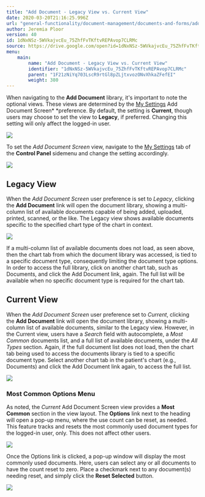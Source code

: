 ```yaml
---
title: "Add Document - Legacy View vs. Current View"
date: 2020-03-20T21:16:25.996Z
url: "general-functionality/document-management/documents-and-forms/add-document-legacy-view-vs.-current-view.html"
author: Jeremia Ploor
version: 40
id: 1dNxNSz-5WVkajvcEu_75ZhfFvTKftvREPAvop7CLRMc
source: https://drive.google.com/open?id=1dNxNSz-5WVkajvcEu_75ZhfFvTKftvREPAvop7CLRMc
menu:
    main:
        name: "Add Document - Legacy View vs. Current View"
        identifier: "1dNxNSz-5WVkajvcEu_75ZhfFvTKftvREPAvop7CLRMc"
        parent: "1F21zNiYq703LscR9rtGl8pZLjtxvozONvXhkaZFefEI"
        weight: 380
---
```

When navigating to the **Add Document** library, it's important to note the optional views. These views are determined by the [My Settings](https://system/?f=admin&tabmodule=admin&tabselect=My+Settings) Add Document Screen* *preference. By default, the setting is **Current**, though users may choose to set the view to **Legacy**, if preferred. Changing this setting will only affect the logged-in user.

![](../../../external_files/e7f7f4a350d155db05d26cbef353c1fa.png)

To set the *Add Document Screen* view, navigate to the [My Settings](https://system/?f=admin&tabmodule=admin&tabselect=My+Settings) tab of the **Control Panel** sidemenu and change the setting accordingly.

![](../../../external_files/b02ae4fa08ac0944289589bcded9d5e1.png)

## Legacy View

When the *Add Document Screen* user preference is set to *Legacy*, clicking the **Add Document** link will open the document library, showing a multi-column list of available documents capable of being added, uploaded, printed, scanned, or the like. The Legacy view shows available documents specific to the specified chart type of the chart in context.

![](../../../external_files/9922cef9899fda9b1f634cbd73654fc1.png)

If a multi-column list of available documents does not load, as seen above, then the chart tab from which the document library was accessed, is tied to a specific document type, consequently limiting the document type options. In order to access the full library, click on another chart tab, such as Documents, and click the Add Document link, again. The full list will be available when no specific document type is required for the chart tab.

## Current View

When the *Add Document Screen* user preference set to *Current*, clicking the **Add Document** link will open the document library, showing a multi-column list of available documents, similar to the Legacy view. However, in the Current view, users have a *Search* field with autocomplete, a *Most Common* documents list, and a full list of available documents, under the *All Types* section. Again, if the full document list does not load, then the chart tab being used to access the documents library is tied to a specific document type. Select another chart tab in the patient's chart (e.g., Documents) and click the Add Document link again, to access the full list.

![](../../../external_files/c8b163fd4dc33703fffaa937ce45ab0a.png)

### Most Common Options Menu

As noted, the *Current* Add Document Screen view provides a **Most Common** section in the view layout. The **Options** link next to the heading will open a pop-up menu, where the use count can be reset, as needed. This feature tracks and resets the most commonly used document types for the logged-in user, only. This does not affect other users.

![](../../../external_files/176d7beb6ad9252da5f7a5fb38806cb5.png)

Once the Options link is clicked, a pop-up window will display the most commonly used documents. Here, users can select any or all documents to have the count reset to zero. Place a checkmark next to any document(s) needing reset, and simply click the **Reset Selected** button.

![](../../../external_files/534f3815cdf10e1153142e4cba8bc9fc.png)



